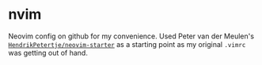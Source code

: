 # nvim

Neovim config on github for my convenience. Used Peter van der Meulen's [`HendrikPetertje/neovim-starter`](https://github.com/HendrikPetertje/neovim-starter) as a starting point as my original `.vimrc` was getting out of hand.
